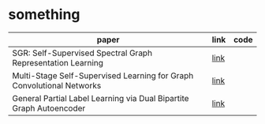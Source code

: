 # something

|  paper   | link  | code |
|  ----  | ----  | ---- |
| SGR: Self-Supervised Spectral Graph Representation Learning | [link](https://arxiv.org/abs/1811.06237) |      |
| Multi-Stage Self-Supervised Learning for Graph Convolutional Networks | [link](https://arxiv.org/abs/1902.11038) |     |
| General Partial Label Learning via Dual Bipartite Graph Autoencoder | [link](https://arxiv.org/abs/2001.01290) |       |
